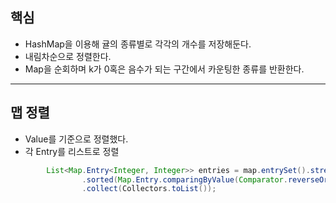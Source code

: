 ## 핵심

- HashMap을 이용해 귤의 종류별로 각각의 개수를 저장해둔다.
- 내림차순으로 정렬한다.
- Map을 순회하며 k가 0혹은 음수가 되는 구간에서 카운팅한 종류를 반환한다.
---
## 맵 정렬 
- Value를 기준으로 정렬했다.
- 각 Entry를 리스트로 정렬

```java
        List<Map.Entry<Integer, Integer>> entries = map.entrySet().stream()
                .sorted(Map.Entry.comparingByValue(Comparator.reverseOrder()))
                .collect(Collectors.toList());

```